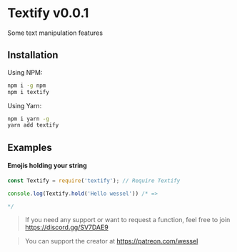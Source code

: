 # Textify v0.0.1
Some text manipulation features

## Installation
Using NPM:
```sh
npm i -g npm
npm i textify
```
Using Yarn:
```sh
npm i yarn -g
yarn add textify
```

## Examples
#### Emojis holding your string
```js
const Textify = require('textify'); // Require Textify

console.log(Textify.hold('Hello wessel')) /* =>

*/
```

> If you need any support or want to request a function, feel free to join https://discord.gg/SV7DAE9

> You can support the creator at https://patreon.com/wessel